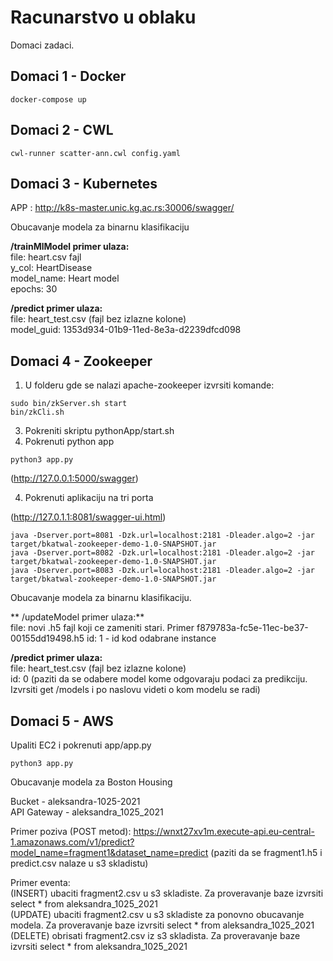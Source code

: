 # Racunarstvo u oblaku 
Domaci zadaci. 

## Domaci 1 - Docker
```
docker-compose up
```

## Domaci 2 - CWL
```
cwl-runner scatter-ann.cwl config.yaml
```

## Domaci 3 - Kubernetes
APP : http://k8s-master.unic.kg.ac.rs:30006/swagger/

Obucavanje modela za binarnu klasifikaciju

**/trainMlModel primer ulaza:**<br />
file: heart.csv fajl<br />
y_col: HeartDisease<br />
model_name: Heart model<br />
epochs: 30

**/predict primer ulaza:**<br />
file: heart_test.csv (fajl bez izlazne kolone)<br />
model_guid: 1353d934-01b9-11ed-8e3a-d2239dfcd098<br />


## Domaci 4 - Zookeeper
1. U folderu gde se nalazi apache-zookeeper izvrsiti komande:<br/>
```
sudo bin/zkServer.sh start
bin/zkCli.sh
```
3. Pokreniti skriptu pythonApp/start.sh<br />
4. Pokrenuti python app<br />
```
python3 app.py
```
(http://127.0.0.1:5000/swagger)

4. Pokrenuti aplikaciju na tri porta<br />

(http://127.0.1.1:8081/swagger-ui.html)
```
java -Dserver.port=8081 -Dzk.url=localhost:2181 -Dleader.algo=2 -jar target/bkatwal-zookeeper-demo-1.0-SNAPSHOT.jar
java -Dserver.port=8082 -Dzk.url=localhost:2181 -Dleader.algo=2 -jar target/bkatwal-zookeeper-demo-1.0-SNAPSHOT.jar
java -Dserver.port=8083 -Dzk.url=localhost:2181 -Dleader.algo=2 -jar target/bkatwal-zookeeper-demo-1.0-SNAPSHOT.jar
```
Obucavanje modela za binarnu klasifikaciju.

** /updateModel primer ulaza:**<br />
file: novi .h5 fajl koji ce zameniti stari. Primer f879783a-fc5e-11ec-be37-00155dd19498.h5
id: 1 - id kod odabrane instance

**/predict primer ulaza:**<br />
file: heart_test.csv (fajl bez izlazne kolone)<br />
id: 0 (paziti da se odabere model kome odgovaraju podaci za predikciju. Izvrsiti get /models i po naslovu videti o kom modelu se radi)<br />


## Domaci 5 - AWS 
Upaliti EC2 i pokrenuti app/app.py 
```
python3 app.py
```
Obucavanje modela za Boston Housing

Bucket - aleksandra-1025-2021<br/>
API Gateway - aleksandra_1025_2021<br/>

Primer poziva (POST metod): https://wnxt27xv1m.execute-api.eu-central-1.amazonaws.com/v1/predict?model_name=fragment1&dataset_name=predict (paziti da se fragment1.h5 i predict.csv nalaze u s3 skladistu)

Primer eventa:<br/> 
(INSERT) ubaciti fragment2.csv u s3 skladiste. Za proveravanje baze izvrsiti select * from aleksandra_1025_2021<br/> 
(UPDATE) ubaciti fragment2.csv u s3 skladiste za ponovno obucavanje modela. Za proveravanje baze izvrsiti select * from aleksandra_1025_2021<br/> 
(DELETE) obrisati fragment2.csv iz s3 skladista. Za proveravanje baze izvrsiti select * from aleksandra_1025_2021<br/> 



